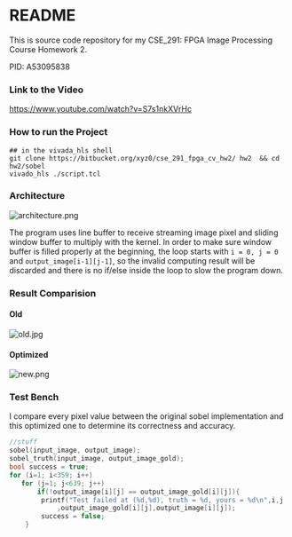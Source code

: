# README #

This is source code repository for my CSE_291: FPGA Image Processing Course Homework 2. 

PID: A53095838


### Link to the Video

https://www.youtube.com/watch?v=S7s1nkXVrHc


### How to run the Project

```shell
## in the vivada_hls shell
git clone https://bitbucket.org/xyz0/cse_291_fpga_cv_hw2/ hw2  && cd hw2/sobel
vivado_hls ./script.tcl
```

### Architecture

![architecture.png](https://bitbucket.org/repo/7kRXr5/images/1203981648-architecture.png)

The program uses line buffer to receive streaming image pixel and sliding window buffer to multiply with the kernel.  In order to make sure window buffer is filled properly at the beginning, the loop starts with `i = 0, j = 0` and `output_image[i-1][j-1]`, so the invalid computing result will be discarded and there is no if/else inside the loop to slow the program down. 



### Result Comparision

#### Old
![old.jpg](https://bitbucket.org/repo/7kRXr5/images/4064045564-old.jpg)

#### Optimized

![new.png](https://bitbucket.org/repo/7kRXr5/images/1316155658-new.png)

### Test Bench

I compare every pixel value between the original sobel implementation and this optimized one to determine its correctness and accuracy.

```c++
//stuff
sobel(input_image, output_image);
sobel_truth(input_image, output_image_gold);
bool success = true;
for (i=1; i<359; i++)
   for (j=1; j<639; j++)
       if(!output_image[i][j] == output_image_gold[i][j]){
	    printf("Test failed at (%d,%d), truth = %d, yours = %d\n",i,j
			,output_image_gold[i][j],output_image[i][j]);
	    success = false;
	}
```